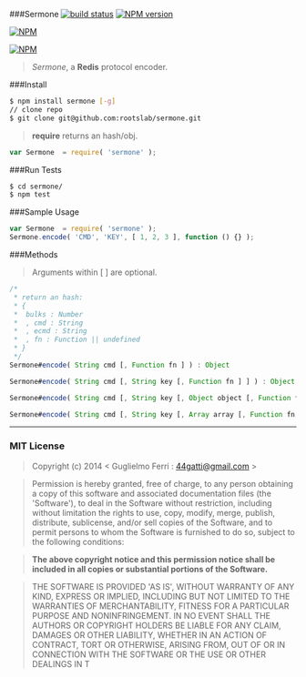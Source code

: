 ###Sermone
[![build status](https://secure.travis-ci.org/rootslab/sermone.png?branch=master)](http://travis-ci.org/rootslab/sermone) 
[![NPM version](https://badge.fury.io/js/sermone.png)](http://badge.fury.io/js/sermone)

[![NPM](https://nodei.co/npm/sermone.png?downloads=true&stars=true)](https://nodei.co/npm/sermone/)

[![NPM](https://nodei.co/npm-dl/sermone.png)](https://nodei.co/npm/sermone/)

> _Sermone_, a __Redis__ protocol encoder.

###Install

```bash
$ npm install sermone [-g]
// clone repo
$ git clone git@github.com:rootslab/sermone.git
```

> __require__ returns an hash/obj.

```javascript
var Sermone  = require( 'sermone' );
```

###Run Tests

```bash
$ cd sermone/
$ npm test
```

###Sample Usage

```javascript
var Sermone  = require( 'sermone' );
Sermone.encode( 'CMD', 'KEY', [ 1, 2, 3 ], function () {} );
```

###Methods

> Arguments within [ ] are optional.

```javascript
/*
 * return an hash:
 * {
 *  bulks : Number
 *  , cmd : String
 *  , ecmd : String
 *  , fn : Function || undefined
 * }
 */
Sermone#encode( String cmd [, Function fn ] ) : Object

Sermone#encode( String cmd [, String key [, Function fn ] ] ) : Object

Sermone#encode( String cmd [, String key [, Object object [, Function fn ] ] ] ) : Object

Sermone#encode( String cmd [, String key [, Array array [, Function fn ] ] ] ) : Object

```

------------------------------------------------------------------------


### MIT License

> Copyright (c) 2014 &lt; Guglielmo Ferri : 44gatti@gmail.com &gt;

> Permission is hereby granted, free of charge, to any person obtaining
> a copy of this software and associated documentation files (the
> 'Software'), to deal in the Software without restriction, including
> without limitation the rights to use, copy, modify, merge, publish,
> distribute, sublicense, and/or sell copies of the Software, and to
> permit persons to whom the Software is furnished to do so, subject to
> the following conditions:

> __The above copyright notice and this permission notice shall be
> included in all copies or substantial portions of the Software.__

> THE SOFTWARE IS PROVIDED 'AS IS', WITHOUT WARRANTY OF ANY KIND,
> EXPRESS OR IMPLIED, INCLUDING BUT NOT LIMITED TO THE WARRANTIES OF
> MERCHANTABILITY, FITNESS FOR A PARTICULAR PURPOSE AND NONINFRINGEMENT.
> IN NO EVENT SHALL THE AUTHORS OR COPYRIGHT HOLDERS BE LIABLE FOR ANY
> CLAIM, DAMAGES OR OTHER LIABILITY, WHETHER IN AN ACTION OF CONTRACT,
> TORT OR OTHERWISE, ARISING FROM, OUT OF OR IN CONNECTION WITH THE
> SOFTWARE OR THE USE OR OTHER DEALINGS IN T